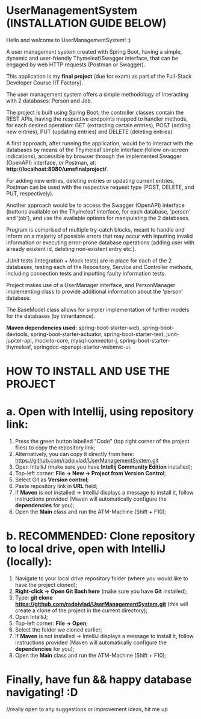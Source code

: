 # UserManagementSystem (INSTALLATION GUIDE BELOW)

Hello and welcome to UserManagementSystem! :)

A user management system created with Spring Boot, having a simple, dynamic and user-friendly Thymeleaf/Swagger interface, that can be engaged by web HTTP requests (Postman or Swagger).

This application is my **final project** (due for exam) as part of the Full-Stack Developer Course (IT Factory).

The user management system offers a simple methodology of interacting with 2 databases: Person and Job.

The project is built using Spring Boot; the controller classes contain the REST APIs, having the respective endpoints mapped to handler methods, for each desired operation: GET (extracting certain entries), POST (adding new entries), PUT (updating entries) and DELETE (deleting entries).

A first approach, after running the application, would be to interact with the databases by means of the Thymeleaf simple interface (follow on-screen indications), accessible by browser through the implemented Swagger (OpenAPI) interface, or Postman, at: **http://localhost:8080/umsfinalproject/**.

For adding new entries, deleting entries or updating current entries, Postman can be used with the respective request type (POST, DELETE, and PUT, respectively).

Another approach would be to access the Swagger (OpenAPI) interface (buttons available on the Thymeleaf interface, for each database, 'person' and 'job'), and use the available options for manipulating the 2 databases.

Program is comprised of multiple try-catch blocks, meant to handle and inform on a majority of possible errors that may occur with inputting invalid information or executing error-prone database operations (adding user with already existent id, deleting non-existent entry etc.).

JUnit tests (Integration + Mock tests) are in place for each of the 2 databases, testing each of the Repository, Service and Controller methods, including connection tests and inputting faulty information tests.

Project makes use of a UserManager interface, and PersonManager implementing class to provide additional information about the 'person' database.

The BaseModel class allows for simpler implementation of further models for the databases (by inheritannce).

**Maven dependencies used:** spring-boot-starter-web, spring-boot-devtools, spring-boot-starter-actuator, spring-boot-starter-test, junit-jupiter-api, mockito-core, mysql-connector-j, spring-boot-starter-thymeleaf, springdoc-openapi-starter-webmvc-ui.

# HOW TO INSTALL AND USE THE PROJECT

# a. Open with Intellij, using repository link:

1. Press the green button labelled "Code" (top right corner of the project files) to copy the repository link;
2. Alternatively, you can copy it directly from here: https://github.com/radoivlad/UserManagementSystem.git
3. Open IntelliJ (make sure you have **Intellij Community Edition** installed);
4. Top-left corner: **File -> New -> Project from Version Control**;
5. Select Git as **Version control**;
6. Paste repository link in **URL** field;
7. If **Maven** is not installed -> IntelliJ displays a message to install it, follow instructions provided (Maven will automatically configure the **dependencies** for you);
8. Open the **Main** class and run the ATM-Machine (Shift + F10);

# b. RECOMMENDED: Clone repository to local drive, open with IntelliJ (locally):

1. Navigate to your local drive repository folder (where you would like to have the project cloned);
2. **Right-click -> Open Git Bash here** (make sure you have **Git** installed);
3. Type: **git clone https://github.com/radoivlad/UserManagementSystem.git** (this will create a clone of the project in the current directory);
4. Open IntelliJ;
5. Top-left corner: **File -> Open**;
6. Select the folder we cloned earlier;
7. If **Maven** is not installed -> IntelliJ displays a message to install it, follow instructions provided (Maven will automatically configure the **dependencies** for you);
8. Open the **Main** class and run the ATM-Machine (Shift + F10);

# Finally, have fun && happy database navigating! :D
//really open to any suggestions or improvement ideas, hit me up

